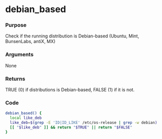 # debian_based
### Purpose
Check if the running distribution is Debian-based (Ubuntu, Mint, BunsenLabs, antiX, MX)
### Arguments
None
### Returns
TRUE (0) if distributions is Debian-based, FALSE (1) if it is not.
### Code
```bash
debian_based() {
  local like_deb
  like_deb=$(grep -E 'ID|ID_LIKE' /etc/os-release | grep -w debian)
  [[ "$like_deb" ]] && return "$TRUE" || return "$FALSE"
}
```
